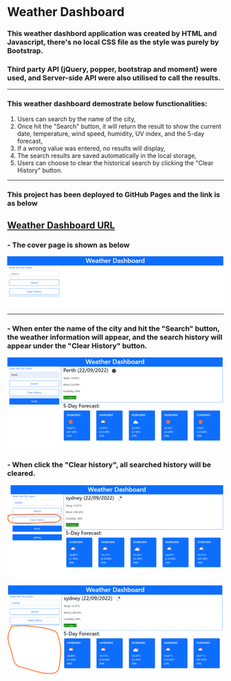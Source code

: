 # Weather Dashboard

### This weather dashbord application was created by HTML and Javascript, there's no local CSS file as the style was purely by Bootstrap. 

### Third party API (jQuery, popper, bootstrap and moment) were used, and Server-side API were also utilised to call the results.

---

### This weather dashboard demostrate below functionalities:

1. Users can search by the name of the city,
2. Once hit the "Search" button, it will return the result to show the current date, temperature, wind speed, humidity, UV index, and the 5-day forecast,
3. If a wrong value was entered, no results will display,
4. The search results are saved automatically in the local storage,
5. Users can choose to clear the historical search by clicking the "Clear History" button.

---

### This project has been deployed to GitHub Pages and the link is as below

## [Weather Dashboard URL](https://kittenknight06.github.io/weather-dashboard/)

### - The cover page is shown as below

![image](assets/photos/Cover.png)

---

### - When enter the name of the city and hit the "Search" button, the weather information will appear, and the search history will appear under the "Clear History" button.

![image](assets/photos/Search%20city.png)

### - When click the "Clear history", all searched history will be cleared.

![image](assets/photos/clear%20history.png)

![image](assets/photos/history%20cleared.png)